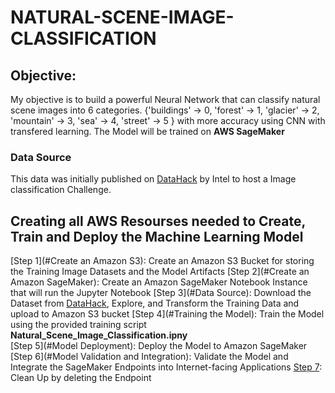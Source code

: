 # NATURAL-SCENE-IMAGE-CLASSIFICATION

## Objective:
My objective is to build a powerful Neural Network that can classify natural scene images into 6 categories. {'buildings' -> 0, 'forest' -> 1, 'glacier' -> 2, 'mountain' -> 3, 'sea' -> 4, 'street' -> 5 } with more accuracy using CNN with transfered learning. The Model will be trained on **AWS SageMaker**

### Data Source
This data was initially published on [DataHack](https://datahack.analyticsvidhya.com) by Intel to host a Image classification Challenge.

## Creating all AWS Resourses needed to Create, Train and Deploy the Machine Learning Model
[Step 1](#Create an Amazon S3): Create an Amazon S3 Bucket for storing the Training Image Datasets and the Model Artifacts 
[Step 2](#Create an Amazon SageMaker): Create an Amazon SageMaker Notebook Instance that will run the Jupyter Notebook
[Step 3](#Data Source): Download the Dataset from [DataHack](https://datahack.analyticsvidhya.com), Explore, and Transform the Training Data and upload to Amazon S3 bucket
[Step 4](#Training the Model): Train the Model using the provided training script **Natural_Scene_Image_Classification.ipny**   
[Step 5](#Model Deployment): Deploy the Model to Amazon SageMaker
[Step 6](#Model Validation and Integration): Validate the Model and Integrate the SageMaker Endpoints into Internet-facing Applications
[Step 7](#Clean-up): Clean Up by deleting the Endpoint
